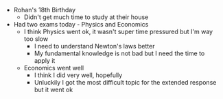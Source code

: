 - Rohan's 18th Birthday
	- Didn't get much time to study at their house
- Had two exams today - Physics and Economics
	- I think Physics went ok, it wasn't super time pressured but I'm way too slow
		- I need to understand Newton's laws better
		- My fundamental knowledge is not bad but I need the time to apply it
	- Economics went well
		- I think I did very well, hopefully
		- Unluckily I got the most difficult topic for the extended response but it went ok